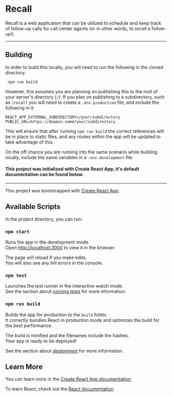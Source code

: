 # Recall

Recall is a web application that can be utilized to schedule and keep track of follow-up calls for call center agents (or in other words, to _recall_ a follow-up!). 

---
## Building
In order to build this locally, you will need to run the following in the cloned directory:

` npm run build`

However, this assumes you are planning on publishing this to the root of your server's directory (`/`). If you plan on publishing to a subdirectory, such as `/recall` you will need to create a `.env.production` file, and include the following in it:

```
REACT_APP_EXTERNAL_SUBDIRECTORY=/your/subdirectory
PUBLIC_URL=https://doamin.name/your/subdirectory

```

This will ensure that after running `npm run build` the correct references will be in place to static files, and any routes within the app will be updated to take advantage of this.

On the off chance you are running into the same scenario while building locally, include the same variables in a `.env.development` file.

#### This project was initialized with Create React App, it's default documentation can be found below.

----
This project was bootstrapped with [Create React App](https://github.com/facebook/create-react-app).

## Available Scripts

In the project directory, you can run:

### `npm start`

Runs the app in the development mode.<br />
Open [http://localhost:3000](http://localhost:3000) to view it in the browser.

The page will reload if you make edits.<br />
You will also see any lint errors in the console.

### `npm test`

Launches the test runner in the interactive watch mode.<br />
See the section about [running tests](https://facebook.github.io/create-react-app/docs/running-tests) for more information.

### `npm run build`

Builds the app for production to the `build` folder.<br />
It correctly bundles React in production mode and optimizes the build for the best performance.

The build is minified and the filenames include the hashes.<br />
Your app is ready to be deployed!

See the section about [deployment](https://facebook.github.io/create-react-app/docs/deployment) for more information.


## Learn More

You can learn more in the [Create React App documentation](https://facebook.github.io/create-react-app/docs/getting-started).

To learn React, check out the [React documentation](https://reactjs.org/).
